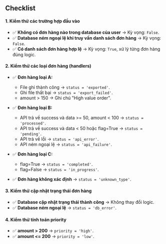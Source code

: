 ## Checklist

#### 1. Kiểm thử các trường hợp đầu vào
- ✅ **Không có đơn hàng nào trong database của user** → Kỳ vọng: `False`.
- ✅ **Database ném ngoại lệ khi truy vấn danh sách đơn hàng** → Kỳ vọng: `False`.
- ✅ **Có danh sách đơn hàng hợp lệ** → Kỳ vọng: `True`, xử lý từng đơn hàng đúng logic.

#### 2. Kiểm thử các loại đơn hàng (handlers)
- ✅ **Đơn hàng loại A:**
  - File ghi thành công → `status = 'exported'`.
  - Ghi file thất bại → `status = 'export_failed'`.
  - amount > 150 → Ghi chú "High value order".

- ✅ **Đơn hàng loại B:**
  - API trả về success và data >= 50, amount < 100 → `status = 'processed'`.
  - API trả về success và data < 50 hoặc flag=True → `status = 'pending'`.
  - API trả về lỗi → `status = 'api_error'`.
  - API ném ngoại lệ → `status = 'api_failure'`.

- ✅ **Đơn hàng loại C:**
  - flag=True → `status = 'completed'`.
  - flag=False → `status = 'in_progress'`.

- ✅ **Đơn hàng không xác định** → `status = 'unknown_type'`.

#### 3. Kiểm thử cập nhật trạng thái đơn hàng
- ✅ **Database cập nhật trạng thái thành công** → Không thay đổi logic.
- ✅ **Database ném ngoại lệ** → `status = 'db_error'`.

#### 4. Kiểm thử tính toán priority
- ✅ **amount > 200** → `priority = 'high'`.
- ✅ **amount <= 200** → `priority = 'low'`.
